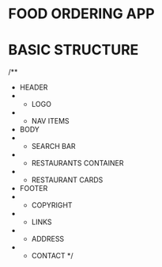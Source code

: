 # FOOD ORDERING APP

# BASIC STRUCTURE

/**
* HEADER
*  - LOGO
*  - NAV ITEMS  
* BODY
*  - SEARCH BAR
*  - RESTAURANTS CONTAINER
*  - RESTAURANT CARDS
* FOOTER
*  - COPYRIGHT
*  - LINKS
*  - ADDRESS
*  - CONTACT
*/